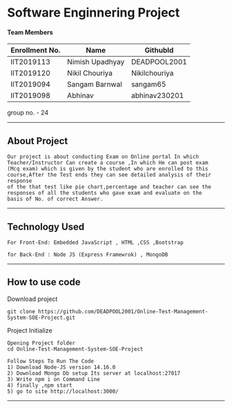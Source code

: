 # Software Enginnering Project
#### Team Members

|Enrollment No.|Name|GithubId|
|--------------|----|--------|
|IIT2019113|Nimish Upadhyay|DEADPOOL2001|
|IIT2019120|Nikil Chouriya|Nikilchouriya|
|IIT2019094|Sangam Barnwal|sangam65|
|IIT2019098|Abhinav|abhinav230201|

group no. - 24

---
## About Project
```
Our project is about conducting Exam on Online portal In which Teacher/Instructor Can create a course ,In which He can post exam 
(Mcq exam) which is given by the student who are enrolled to this course,After the Test ends they can see detailed analysis of their response
of the that test like pie chart,percentage and teacher can see the responses of all the students who gave exam and evaluate on the 
basis of No. of correct Answer.
```
---
## Technology Used
```
For Front-End: Embedded JavaScript , HTML ,CSS ,Bootstrap

for Back-End : Node JS (Express Framewrok) , MongoDB
```
---
## How to use code

Download project
```
git clone https://github.com/DEADPOOL2001/Online-Test-Management-System-SOE-Project.git
```
Project Initialize 
```
Opening Project folder
cd Online-Test-Management-System-SOE-Project

Follow Steps To Run The Code
1) Download Node-JS version 14.16.0
2) Download Mongo Db setup Its server at localhost:27017
3) Write npm i on Command Line
4) finally ,npm start
5) go to site http://localhost:3000/
```
---
